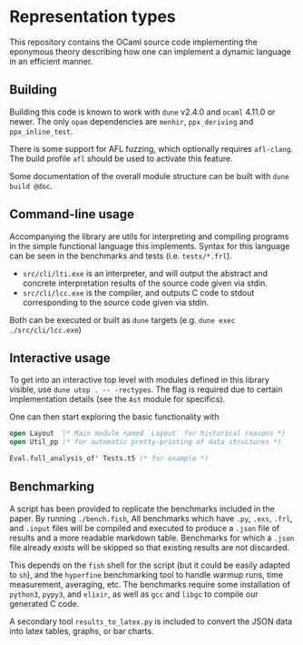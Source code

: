 

# Representation types

This repository contains the OCaml source code implementing
the eponymous theory describing how one can
implement a dynamic language in an efficient manner.

## Building

Building this code is known to work with `dune` v2.4.0 and `ocaml` 4.11.0 or newer.
The only `opam` dependencies are `menhir`, `ppx_deriving` and `ppx_inline_test`.

There is some support for AFL fuzzing, which optionally requires `afl-clang`. The
build profile `afl` should be used to activate this feature.

Some documentation of the overall module structure can be built with `dune build @doc`.

## Command-line usage

Accompanying the library are utils for interpreting and compiling programs
in the simple functional language this implements. Syntax for this language
can be seen in the benchmarks and tests (i.e. `tests/*.frl`).

- `src/cli/lti.exe` is an interpreter, and will output the abstract and concrete interpretation results of the source code given via stdin.
- `src/cli/lcc.exe` is the compiler, and outputs C code to stdout corresponding to the source code given via stdin.

Both can be executed or built as `dune` targets (e.g. `dune exec ./src/cli/lcc.exe`)

## Interactive usage

To get into an interactive top level with modules defined in this library
visible, use `dune utop . -- -rectypes`. The flag is required due to
certain implementation details (see the `Ast` module for specifics).

One can then start exploring the basic functionality with
```ocaml
open Layout  (* Main module named `Layout` for historical reasons *)
open Util_pp (* for automatic pretty-printing of data structures *)

Eval.full_analysis_of' Tests.t5 (* for example *)
```

## Benchmarking

A script has been provided to replicate the benchmarks included in the paper.
By running `./bench.fish`, All benchmarks which have `.py`, `.exs`, `.frl`, and `.input`
files will be compiled and executed to produce a `.json` file of results and a more
readable markdown table. Benchmarks for which a `.json` file already exists will be skipped so that existing results are not discarded.

This depends on the `fish` shell for the script (but it could be easily adapted to `sh`), and the `hyperfine` benchmarking tool to handle warmup runs, time measurement, averaging, etc. The benchmarks require some installation of `python3`, `pypy3`,
and `elixir`, as well as `gcc` and `libgc` to compile our generated C code.

A secondary tool `results_to_latex.py` is included to convert the JSON data into latex tables, graphs, or bar charts.
